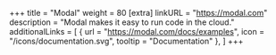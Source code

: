 +++
title = "Modal"
weight = 80
[extra]
linkURL = "https://modal.com"
description = "Modal makes it easy to run code in the cloud."
additionalLinks = [
  { url = "https://modal.com/docs/examples", icon = "/icons/documentation.svg", tooltip = "Documentation" },
]
+++